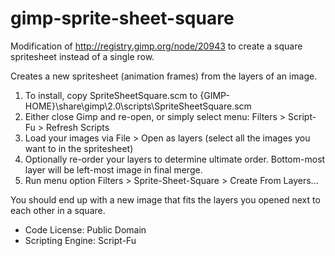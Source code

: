 # gimp-sprite-sheet-square

Modification of http://registry.gimp.org/node/20943 to create a square spritesheet instead of a single row.

Creates a new spritesheet (animation frames) from the layers of an image.

1. To install, copy SpriteSheetSquare.scm to {GIMP-HOME}\share\gimp\2.0\scripts\SpriteSheetSquare.scm
2. Either close Gimp and re-open, or simply select menu: Filters > Script-Fu > Refresh Scripts
3. Load your images via File > Open as layers (select all the images you want to in the spritesheet)
4. Optionally re-order your layers to determine ultimate order. Bottom-most layer will be left-most image in final merge.
5. Run menu option Filters > Sprite-Sheet-Square > Create From Layers...

You should end up with a new image that fits the layers you opened next to each other in a square.

* Code License: Public Domain
* Scripting Engine: Script-Fu
